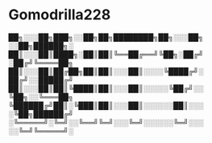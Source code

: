 # Gomodrilla228

██╗░░░██╗███╗░░██╗██╗████████╗██╗░░░██╗  ░░██╗██████╗░
██║░░░██║████╗░██║██║╚══██╔══╝╚██╗░██╔╝  ░██╔╝╚════██╗
██║░░░██║██╔██╗██║██║░░░██║░░░░╚████╔╝░  ██╔╝░░█████╔╝
██║░░░██║██║╚████║██║░░░██║░░░░░╚██╔╝░░  ╚██╗░░╚═══██╗
╚██████╔╝██║░╚███║██║░░░██║░░░░░░██║░░░  ░╚██╗██████╔╝
░╚═════╝░╚═╝░░╚══╝╚═╝░░░╚═╝░░░░░░╚═╝░░░  ░░╚═╝╚═════╝░